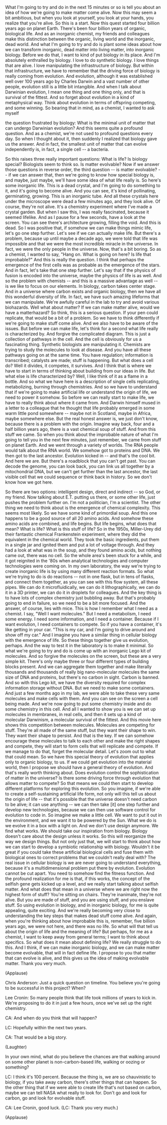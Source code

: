 
What I&#39;m going to try and do in the next 15 minutes or so
is tell you about an idea
of how we&#39;re going to make matter come alive.
Now this may seem a bit ambitious,
but when you look at yourself, you look at your hands,
you realize that you&#39;re alive.
So this is a start.
Now this quest started four billion years ago on planet Earth.
There&#39;s been four billion years
of organic, biological life.
And as an inorganic chemist,
my friends and colleagues make this distinction
between the organic, living world
and the inorganic, dead world.
And what I&#39;m going to try and do is plant some ideas
about how we can transform inorganic, dead matter
into living matter, into inorganic biology.
Before we do that,
I want to kind of put biology in its place.
And I&#39;m absolutely enthralled by biology.
I love to do synthetic biology.
I love things that are alive.
I love manipulating the infrastructure of biology.
But within that infrastructure,
we have to remember
that the driving force of biology
is really coming from evolution.
And evolution,
although it was established well over 100 years ago by Charles Darwin
and a vast number of other people,
evolution still is a little bit intangible.
And when I talk about Darwinian evolution,
I mean one thing and one thing only,
and that is survival of the fittest.
And so forget about evolution
in a kind of metaphysical way.
Think about evolution
in terms of offspring competing,
and some winning.
So bearing that in mind,
as a chemist, I wanted to ask myself

the question frustrated by biology:
What is the minimal unit of matter
that can undergo Darwinian evolution?
And this seems quite a profound question.
And as a chemist,
we&#39;re not used to profound questions every day.
So when I thought about it,
then suddenly I realized
that biology gave us the answer.
And in fact, the smallest unit of matter
that can evolve independently
is, in fact, a single cell --
a bacteria.

So this raises three really important questions:
What is life?
Is biology special?
Biologists seem to think so.
Is matter evolvable?
Now if we answer those questions in reverse order,
the third question -- is matter evolvable? --
if we can answer that,
then we&#39;re going to know how special biology is,
and maybe, just maybe,
we&#39;ll have some idea of what life really is.
So here&#39;s some inorganic life.
This is a dead crystal,
and I&#39;m going to do something to it,
and it&#39;s going to become alive.
And you can see,
it&#39;s kind of pollinating, germinating, growing.
This is an inorganic tube.
And all these crystals here under the microscope
were dead a few minutes ago, and they look alive.
Of course, they&#39;re not alive.
It&#39;s a chemistry experiment where I&#39;ve made a crystal garden.
But when I saw this, I was really fascinated,
because it seemed lifelike.
And as I pause for a few seconds, have a look at the screen.
You can see there&#39;s architecture growing, filling the void.
And this is dead.
So I was positive that,
if somehow we can make things mimic life,
let&#39;s go one step further.
Let&#39;s see if we can actually make life.
But there&#39;s a problem,
because up until maybe a decade ago,
we were told that life was impossible
and that we were the most incredible miracle in the universe.
In fact, we were the only people
in the universe.
Now, that&#39;s a bit boring.
So as a chemist,
I wanted to say, &quot;Hang on. What is going on here?
Is life that improbable?&quot;
And this is really the question.
I think that perhaps the emergence of the first cells
was as probable as the emergence of the stars.
And in fact, let&#39;s take that one step further.
Let&#39;s say
that if the physics of fusion
is encoded into the universe,
maybe the physics of life is as well.
And so the problem with chemists --
and this is a massive advantage as well --
is we like to focus on our elements.
In biology, carbon takes center stage.
And in a universe where carbon exists
and organic biology,
then we have all this wonderful diversity of life.
In fact, we have such amazing lifeforms that we can manipulate.
We&#39;re awfully careful in the lab
to try and avoid various biohazards.
Well what about matter?
If we can make matter alive, would we have a matterhazard?
So think, this is a serious question.
If your pen could replicate,
that would be a bit of a problem.
So we have to think differently
if we&#39;re going to make stuff come alive.
And we also have to be aware of the issues.
But before we can make life,
let&#39;s think for a second
what life really is characterized by.
And forgive the complicated diagram.
This is just a collection of pathways in the cell.
And the cell is obviously for us
a fascinating thing.
Synthetic biologists are manipulating it.
Chemists are trying to study the molecules to look at disease.
And you have all these pathways going on at the same time.
You have regulation;
information is transcribed;
catalysts are made; stuff is happening.
But what does a cell do?
Well it divides, it competes,
it survives.
And I think that is where we have to start
in terms of thinking about
building from our ideas in life.
But what else is life characterized by?
Well, I like think of it
as a flame in a bottle.
And so what we have here
is a description of single cells
replicating, metabolizing,
burning through chemistries.
And so we have to understand
that if we&#39;re going to make artificial life or understand the origin of life,
we need to power it somehow.
So before we can really start to make life,
we have to really think about where it came from.
And Darwin himself mused in a letter to a colleague
that he thought that life probably emerged
in some warm little pond somewhere --
maybe not in Scotland, maybe in Africa,
maybe somewhere else.
But the real honest answer is, we just don&#39;t know,
because there is a problem with the origin.
Imagine way back, four and a half billion years ago,
there is a vast chemical soup of stuff.
And from this stuff we came.
So when you think about the improbable nature
of what I&#39;m going to tell you in the next few minutes,
just remember,
we came from stuff on planet Earth.
And we went through a variety of worlds.
The RNA people would talk about the RNA world.
We somehow got to proteins and DNA.
We then got to the last ancestor.
Evolution kicked in -- and that&#39;s the cool bit.
And here we are.
But there&#39;s a roadblock that you can&#39;t get past.
You can decode the genome, you can look back,
you can link us all together by a mitochondrial DNA,
but we can&#39;t get further than the last ancestor,
the last visible cell
that we could sequence or think back in history.
So we don&#39;t know how we got here.

So there are two options:
intelligent design, direct and indirect --
so God,
or my friend.
Now talking about E.T. putting us there, or some other life,
just pushes the problem further on.
I&#39;m not a politician, I&#39;m a scientist.
The other thing we need to think about
is the emergence of chemical complexity.
This seems most likely.
So we have some kind of primordial soup.
And this one happens to be
a good source of all 20 amino acids.
And somehow
these amino acids are combined,
and life begins.
But life begins, what does that mean?
What is life? What is this stuff of life?
So in the 1950s,
Miller-Urey did their fantastic chemical Frankenstein experiment,
where they did the equivalent in the chemical world.
They took the basic ingredients, put them in a single jar
and ignited them
and put a lot of voltage through.
And they had a look at what was in the soup,
and they found amino acids,
but nothing came out, there was no cell.
So the whole area&#39;s been stuck for a while,
and it got reignited in the &#39;80s
when analytical technologies and computer technologies were coming on.
In my own laboratory,
the way we&#39;re trying to create inorganic life
is by using many different reaction formats.
So what we&#39;re trying to do is do reactions --
not in one flask, but in tens of flasks,
and connect them together,
as you can see with this flow system, all these pipes.
We can do it microfluidically, we can do it lithographically,
we can do it in a 3D printer,
we can do it in droplets for colleagues.
And the key thing is to have lots of complex chemistry
just bubbling away.
But that&#39;s probably going to end in failure,
so we need to be a bit more focused.
And the answer, of course, lies with mice.
This is how I remember what I need as a chemist.
I say, &quot;Well I want molecules.&quot;
But I need a metabolism, I need some energy.
I need some information, and I need a container.
Because if I want evolution,
I need containers to compete.
So if you have a container,
it&#39;s like getting in your car.
&quot;This is my car,
and I&#39;m going to drive around and show off my car.&quot;
And I imagine you have a similar thing
in cellular biology
with the emergence of life.
So these things together give us evolution, perhaps.
And the way to test it in the laboratory
is to make it minimal.
So what we&#39;re going to try and do
is come up with an inorganic Lego kit of molecules.
And so forgive the molecules on the screen,
but these are a very simple kit.
There&#39;s only maybe three or four different types of building blocks present.
And we can aggregate them together
and make literally thousands and thousands
of really big nano-molecular molecules
the same size of DNA and proteins,
but there&#39;s no carbon in sight.
Carbon is banned.
And so with this Lego kit,
we have the diversity required
for complex information storage
without DNA.
But we need to make some containers.
And just a few months ago in my lab,
we were able to take these very same molecules and make cells with them.
And you can see on the screen a cell being made.
And we&#39;re now going to put some chemistry inside and do some chemistry in this cell.
And all I wanted to show you
is we can set up molecules
in membranes, in real cells,
and then it sets up a kind of molecular Darwinism,
a molecular survival of the fittest.
And this movie here
shows this competition between molecules.
Molecules are competing for stuff.
They&#39;re all made of the same stuff,
but they want their shape to win.
They want their shape to persist.
And that is the key.
If we can somehow encourage these molecules
to talk to each other and make the right shapes and compete,
they will start to form cells
that will replicate and compete.
If we manage to do that,
forget the molecular detail.
Let&#39;s zoom out to what that could mean.
So we have this special theory of evolution
that applies only to organic biology, to us.
If we could get evolution into the material world,
then I propose we should have a general theory of evolution.
And that&#39;s really worth thinking about.
Does evolution control
the sophistication of matter in the universe?
Is there some driving force through evolution
that allows matter to compete?
So that means we could then start
to develop different platforms
for exploring this evolution.
So you imagine,
if we&#39;re able to create a self-sustaining artificial life form,
not only will this tell us about the origin of life --
that it&#39;s possible that the universe doesn&#39;t need carbon to be alive;
it can use anything --
we can then take [it] one step further and develop new technologies,
because we can then use software control
for evolution to code in.
So imagine we make a little cell.
We want to put it out in the environment,
and we want it to be powered by the Sun.
What we do is we evolve it in a box with a light on.
And we don&#39;t use design anymore. We find what works.
We should take our inspiration from biology.
Biology doesn&#39;t care about the design
unless it works.
So this will reorganize
the way we design things.
But not only just that,
we will start to think about
how we can start to develop a symbiotic relationship with biology.
Wouldn&#39;t it be great
if you could take these artificial biological cells
and fuse them with biological ones
to correct problems that we couldn&#39;t really deal with?
The real issue in cellular biology
is we are never going to understand everything,
because it&#39;s a multidimensional problem put there by evolution.
Evolution cannot be cut apart.
You need to somehow find the fitness function.
And the profound realization for me
is that, if this works,
the concept of the selfish gene gets kicked up a level,
and we really start talking about selfish matter.
And what does that mean in a universe
where we are right now the highest form of stuff?
You&#39;re sitting on chairs.
They&#39;re inanimate, they&#39;re not alive.
But you are made of stuff, and you are using stuff,
and you enslave stuff.
So using evolution
in biology,
and in inorganic biology,
for me is quite appealing, quite exciting.
And we&#39;re really becoming very close
to understanding the key steps
that makes dead stuff come alive.
And again, when you&#39;re thinking about how improbable this is,
remember, five billion years ago,
we were not here, and there was no life.
So what will that tell us
about the origin of life and the meaning of life?
But perhaps, for me as a chemist,
I want to keep away from general terms;
I want to think about specifics.
So what does it mean about defining life?
We really struggle to do this.
And I think, if we can make inorganic biology,
and we can make matter become evolvable,
that will in fact define life.
I propose to you
that matter that can evolve is alive,
and this gives us the idea of making evolvable matter.
Thank you very much.

(Applause)


Chris Anderson: Just a quick question on timeline.
You believe you&#39;re going to be successful in this project?
When?

Lee Cronin: So many people think
that life took millions of years to kick in.
We&#39;re proposing to do it in just a few hours,
once we&#39;ve set up
the right chemistry.

CA: And when do you think that will happen?

LC: Hopefully within the next two years.

CA: That would be a big story.

(Laughter)

In your own mind, what do you believe the chances are
that walking around on some other planet
is non-carbon-based life,
walking or oozing or something?

LC: I think it&#39;s 100 percent.
Because the thing is, we are so chauvinistic to biology,
if you take away carbon, there&#39;s other things that can happen.
So the other thing
that if we were able to create life that&#39;s not based on carbon,
maybe we can tell NASA what really to look for.
Don&#39;t go and look for carbon, go and look for evolvable stuff.

CA: Lee Cronin, good luck. (LC: Thank you very much.)

(Applause)

